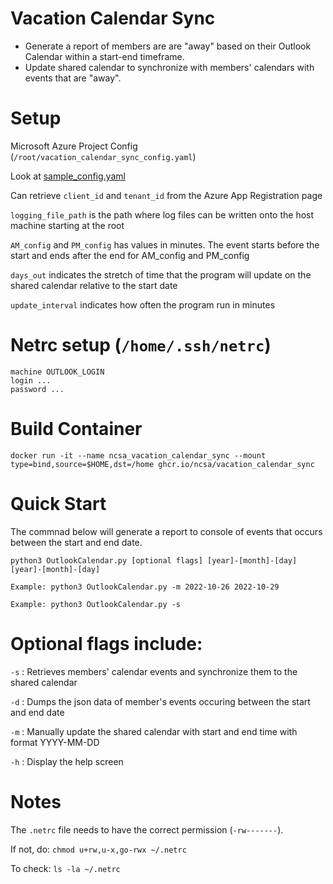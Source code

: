 # Vacation Calendar Sync
- Generate a report of members are are "away" based on their Outlook Calendar within a start-end timeframe. 
- Update shared calendar to synchronize with members' calendars with events that are "away". 

# Setup

Microsoft Azure Project Config (`/root/vacation_calendar_sync_config.yaml`)

Look at [sample_config.yaml](sample_config.yaml)



Can retrieve `client_id` and `tenant_id` from the Azure App Registration page

`logging_file_path` is the path where log files can be written onto the host machine starting at the root

`AM_config` and `PM_config` has values in minutes. The event starts before the start and ends after the end for AM_config and PM_config

`days_out` indicates the stretch of time that the program will update on the shared calendar relative to the start date

`update_interval` indicates how often the program run in minutes


# Netrc setup (`/home/.ssh/netrc`)
``` 
machine OUTLOOK_LOGIN
login ...
password ...
```

<!-- ## Pull Image from DockerHub 
```
docker pull phongtran27/outlook_calendar_report_generator
``` -->

# Build Container 
```
docker run -it --name ncsa_vacation_calendar_sync --mount type=bind,source=$HOME,dst=/home ghcr.io/ncsa/vacation_calendar_sync
```


# Quick Start
The commnad below will generate a report to console of events that occurs between the start and end date. 
```
python3 OutlookCalendar.py [optional flags] [year]-[month]-[day] [year]-[month]-[day]

Example: python3 OutlookCalendar.py -m 2022-10-26 2022-10-29

Example: python3 OutlookCalendar.py -s

```

# Optional flags include:

`-s` : Retrieves members' calendar events and synchronize them to the shared calendar

`-d` : Dumps the json data of member's events occuring between the start and end date

`-m` : Manually update the shared calendar with start and end time with format YYYY-MM-DD

`-h` : Display the help screen

# Notes

The `.netrc` file needs to have the correct permission (`-rw-------`).

If not, do: `chmod u+rw,u-x,go-rwx ~/.netrc`

To check: `ls -la ~/.netrc`

